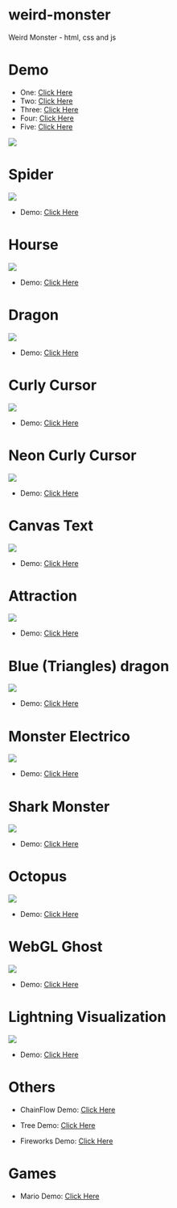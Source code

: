 # weird-monster
Weird Monster - html, css and js
# Demo
* One: <a href="https://tuberboy.github.io/weird-monster/one.html" target="_blank">Click Here</a>
* Two: <a href="https://tuberboy.github.io/weird-monster/two.html" target="_blank">Click Here</a>
* Three: <a href="https://tuberboy.github.io/weird-monster/three.html" target="_blank">Click Here</a>
* Four: <a href="https://tuberboy.github.io/weird-monster/four.html" target="_blank">Click Here</a>
* Five: <a href="https://tuberboy.github.io/weird-monster/five.html" target="_blank">Click Here</a>
<img src="Screenshot.png"/>

# Spider
<img src="Screenshot-Spider.png"/>

* Demo: <a href="https://tuberboy.github.io/weird-monster/spider.html" target="_blank">Click Here</a>

# Hourse
<img src="Screenshot-Hourse.png"/>

* Demo: <a href="https://tuberboy.github.io/weird-monster/hourse.html" target="_blank">Click Here</a>

# Dragon
<img src="Screenshot-Dragon.png"/>

* Demo: <a href="https://tuberboy.github.io/weird-monster/dragon.html" target="_blank">Click Here</a>

# Curly Cursor
<img src="Screenshot-CurlyCursor.png"/>

* Demo: <a href="https://tuberboy.github.io/weird-monster/curlycursor.html" target="_blank">Click Here</a>

# Neon Curly Cursor
<img src="Screenshot-NeonCurlyCursor.png"/>

* Demo: <a href="https://tuberboy.github.io/weird-monster/neoncurlycursor.html" target="_blank">Click Here</a>

# Canvas Text
<img src="Screenshot-CanvasText.png"/>

* Demo: <a href="https://tuberboy.github.io/weird-monster/canvastext.html" target="_blank">Click Here</a>

# Attraction
<img src="Screenshot-Attraction.png"/>

* Demo: <a href="https://tuberboy.github.io/weird-monster/attraction.html" target="_blank">Click Here</a>

# Blue (Triangles) dragon
<img src="Screenshot-blueTD.png"/>

* Demo: <a href="https://tuberboy.github.io/weird-monster/bluetringlesdragon.html" target="_blank">Click Here</a>

# Monster Electrico
<img src="Screenshot-Electrico.png"/>

* Demo: <a href="https://tuberboy.github.io/weird-monster/monsterelectrico.html" target="_blank">Click Here</a>

# Shark Monster
<img src="shark/Screenshot-Shark.png"/>

* Demo: <a href="https://tuberboy.github.io/weird-monster/shark" target="_blank">Click Here</a>

# Octopus
<img src="Screenshot-Octopus.png"/>

* Demo: <a href="https://tuberboy.github.io/weird-monster/octopus.html" target="_blank">Click Here</a>

# WebGL Ghost
<img src="Screenshot-Ghost.png"/>

* Demo: <a href="https://tuberboy.github.io/weird-monster/ghost.html" target="_blank">Click Here</a>

# Lightning Visualization
<img src="Screenshot-Lightning.jpg"/>

* Demo: <a href="https://tuberboy.github.io/weird-monster/lightning.html" target="_blank">Click Here</a>

# Others

* ChainFlow Demo: <a href="https://tuberboy.github.io/weird-monster/interactiveam.html" target="_blank">Click Here</a>

* Tree Demo: <a href="https://tuberboy.github.io/weird-monster/treeam.html" target="_blank">Click Here</a>

* Fireworks Demo: <a href="https://tuberboy.github.io/weird-monster/attractivefw.html" target="_blank">Click Here</a>

# Games

* Mario Demo: <a href="https://tuberboy.github.io/weird-monster/mario" target="_blank">Click Here</a>

